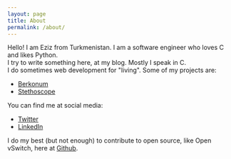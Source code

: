 ```yaml
---
layout: page
title: About
permalink: /about/
---
```


Hello! I am Eziz from Turkmenistan. I am a software engineer who loves C and likes Python.<br>
I try to write something here, at my blog. Mostly I speak in C.<br>
I do sometimes web development for "living". Some of my projects are:
* [Berkonum](http://berkonum.com)
* [Stethoscope](https://github.com/tmpower/stethoscope)


You can find me at social media:
* [Twitter](https://twitter.com/ezizdurdy)
* [LinkedIn](https://linkedin.com/in/ezizdurdy)

I do my best (but not enough) to contribute to open source, like Open vSwitch, here at [Github](https://github.com/tmpower).